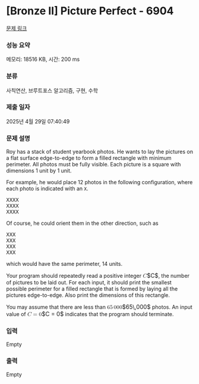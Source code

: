 # [Bronze II] Picture Perfect - 6904 

[문제 링크](https://www.acmicpc.net/problem/6904) 

### 성능 요약

메모리: 18516 KB, 시간: 200 ms

### 분류

사칙연산, 브루트포스 알고리즘, 구현, 수학

### 제출 일자

2025년 4월 29일 07:40:49

### 문제 설명

<p>Roy has a stack of student yearbook photos. He wants to lay the pictures on a flat surface edge-to-edge to form a filled rectangle with minimum perimeter. All photos must be fully visible. Each picture is a square with dimensions 1 unit by 1 unit.</p>

<p>For example, he would place 12 photos in the following configuration, where each photo is indicated with an <code>X</code>.</p>

<pre>XXXX
XXXX
XXXX</pre>

<p>Of course, he could orient them in the other direction, such as</p>

<pre>XXX
XXX
XXX
XXX</pre>

<p>which would have the same perimeter, 14 units.</p>

<p>Your program should repeatedly read a positive integer <mjx-container class="MathJax" jax="CHTML" style="font-size: 109%; position: relative;"><mjx-math class="MJX-TEX" aria-hidden="true"><mjx-mi class="mjx-i"><mjx-c class="mjx-c1D436 TEX-I"></mjx-c></mjx-mi></mjx-math><mjx-assistive-mml unselectable="on" display="inline"><math xmlns="http://www.w3.org/1998/Math/MathML"><mi>C</mi></math></mjx-assistive-mml><span aria-hidden="true" class="no-mathjax mjx-copytext">$C$</span></mjx-container>, the number of pictures to be laid out. For each input, it should print the smallest possible perimeter for a filled rectangle that is formed by laying all the pictures edge-to-edge. Also print the dimensions of this rectangle.</p>

<p>You may assume that there are less than <mjx-container class="MathJax" jax="CHTML" style="font-size: 109%; position: relative;"><mjx-math class="MJX-TEX" aria-hidden="true"><mjx-mn class="mjx-n"><mjx-c class="mjx-c36"></mjx-c><mjx-c class="mjx-c35"></mjx-c></mjx-mn><mjx-mstyle><mjx-mspace style="width: 0.167em;"></mjx-mspace></mjx-mstyle><mjx-mn class="mjx-n"><mjx-c class="mjx-c30"></mjx-c><mjx-c class="mjx-c30"></mjx-c><mjx-c class="mjx-c30"></mjx-c></mjx-mn></mjx-math><mjx-assistive-mml unselectable="on" display="inline"><math xmlns="http://www.w3.org/1998/Math/MathML"><mn>65</mn><mstyle scriptlevel="0"><mspace width="0.167em"></mspace></mstyle><mn>000</mn></math></mjx-assistive-mml><span aria-hidden="true" class="no-mathjax mjx-copytext">$65\,000$</span></mjx-container> photos. An input value of <mjx-container class="MathJax" jax="CHTML" style="font-size: 109%; position: relative;"><mjx-math class="MJX-TEX" aria-hidden="true"><mjx-mi class="mjx-i"><mjx-c class="mjx-c1D436 TEX-I"></mjx-c></mjx-mi><mjx-mo class="mjx-n" space="4"><mjx-c class="mjx-c3D"></mjx-c></mjx-mo><mjx-mn class="mjx-n" space="4"><mjx-c class="mjx-c30"></mjx-c></mjx-mn></mjx-math><mjx-assistive-mml unselectable="on" display="inline"><math xmlns="http://www.w3.org/1998/Math/MathML"><mi>C</mi><mo>=</mo><mn>0</mn></math></mjx-assistive-mml><span aria-hidden="true" class="no-mathjax mjx-copytext">$C = 0$</span></mjx-container> indicates that the program should terminate.</p>

### 입력 

 Empty

### 출력 

 Empty

